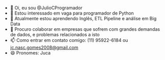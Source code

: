 - 👋 Oi, eu sou @JulioCProgramador
- 👀 Estou interessado em vaga para programador de Python
- 🌱 Atualmente estou aprendendo Inglês, ETL Pipeline e análise em Big Data
- 💞️ Procuro colaborar em empresas que sofrem com grandes demandas de dados, e problemas relacionados a isto
- 📫 Como entrar em contato comigo: (11) 95922-6184 ou jc.nasc.gomes2008@gmail.com
- 😄 Pronomes: Juca


<!---
JulioCProgramador/JulioCProgramador é um repositório ✨ especial ✨ porque seu `README.md` (este arquivo) aparece no seu perfil do GitHub.
Você pode clicar no link Visualizar para ver suas alterações.
--->
